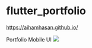 # flutter_portfolio

https://aihamhasan.github.io/

Portfolio Mobile UI
<img src="https://imgur.com/gallery/M3rby7S.png" />



